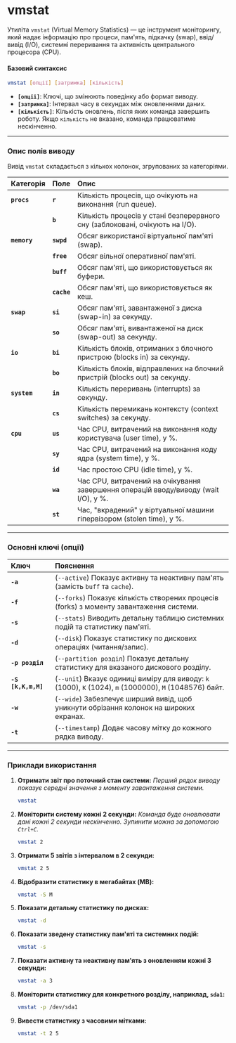 # vmstat

Утиліта `vmstat` (Virtual Memory Statistics) — це інструмент моніторингу, який надає інформацію про процеси, пам'ять, підкачку (swap), ввід/вивід (I/O), системні переривання та активність центрального процесора (CPU).

#### **Базовий синтаксис**

```bash
vmstat [опції] [затримка] [кількість]
```

*   **`[опції]`**: Ключі, що змінюють поведінку або формат виводу.
*   **`[затримка]`**: Інтервал часу в секундах між оновленнями даних.
*   **`[кількість]`**: Кількість оновлень, після яких команда завершить роботу. Якщо `кількість` не вказано, команда працюватиме нескінченно.

---

### **Опис полів виводу**

Вивід `vmstat` складається з кількох колонок, згрупованих за категоріями.

| Категорія | Поле | Опис |
| :--- | :--- | :--- |
| **`procs`** | **`r`** | Кількість процесів, що очікують на виконання (run queue). |
| | **`b`** | Кількість процесів у стані безперервного сну (заблоковані, очікують на I/O). |
| **`memory`**| **`swpd`** | Обсяг використаної віртуальної пам'яті (swap). |
| | **`free`** | Обсяг вільної оперативної пам'яті. |
| | **`buff`** | Обсяг пам'яті, що використовується як буфери. |
| | **`cache`**| Обсяг пам'яті, що використовується як кеш. |
| **`swap`** | **`si`** | Обсяг пам'яті, завантаженої з диска (swap-in) за секунду. |
| | **`so`** | Обсяг пам'яті, вивантаженої на диск (swap-out) за секунду. |
| **`io`** | **`bi`** | Кількість блоків, отриманих з блочного пристрою (blocks in) за секунду. |
| | **`bo`** | Кількість блоків, відправлених на блочний пристрій (blocks out) за секунду. |
| **`system`**| **`in`** | Кількість переривань (interrupts) за секунду. |
| | **`cs`** | Кількість перемикань контексту (context switches) за секунду. |
| **`cpu`** | **`us`** | Час CPU, витрачений на виконання коду користувача (user time), у %. |
| | **`sy`** | Час CPU, витрачений на виконання коду ядра (system time), у %. |
| | **`id`** | Час простою CPU (idle time), у %. |
| | **`wa`** | Час CPU, витрачений на очікування завершення операцій вводу/виводу (wait I/O), у %. |
| | **`st`** | Час, "вкрадений" у віртуальної машини гіпервізором (stolen time), у %. |

---

### **Основні ключі (опції)**

| Ключ | Пояснення |
| :--- | :--- |
| **`-a`** | (`--active`) Показує активну та неактивну пам'ять (замість `buff` та `cache`). |
| **`-f`** | (`--forks`) Показує кількість створених процесів (forks) з моменту завантаження системи. |
| **`-s`** | (`--stats`) Виводить детальну таблицю системних подій та статистику пам'яті. |
| **`-d`** | (`--disk`) Показує статистику по дискових операціях (читання/запис). |
| **`-p розділ`** | (`--partition розділ`) Показує детальну статистику для вказаного дискового розділу. |
| **`-S [k,K,m,M]`** | (`--unit`) Вказує одиниці виміру для виводу: `k` (1000), `K` (1024), `m` (1000000), `M` (1048576) байт. |
| **`-w`** | (`--wide`) Забезпечує ширший вивід, щоб уникнути обрізання колонок на широких екранах. |
| **`-t`** | (`--timestamp`) Додає часову мітку до кожного рядка виводу. |

---

### **Приклади використання**

1.  **Отримати звіт про поточний стан системи:**
    *Перший рядок виводу показує середні значення з моменту завантаження системи.*
    ```bash
    vmstat
    ```

2.  **Моніторити систему кожні 2 секунди:**
    *Команда буде оновлювати дані кожні 2 секунди нескінченно. Зупинити можна за допомогою `Ctrl+C`.*
    ```bash
    vmstat 2
    ```

3.  **Отримати 5 звітів з інтервалом в 2 секунди:**
    ```bash
    vmstat 2 5
    ```

4.  **Відобразити статистику в мегабайтах (MB):**
    ```bash
    vmstat -S M
    ```

5.  **Показати детальну статистику по дисках:**
    ```bash
    vmstat -d
    ```

6.  **Показати зведену статистику пам'яті та системних подій:**
    ```bash
    vmstat -s
    ```

7.  **Показати активну та неактивну пам'ять з оновленням кожні 3 секунди:**
    ```bash
    vmstat -a 3
    ```

8.  **Моніторити статистику для конкретного розділу, наприклад, `sda1`:**
    ```bash
    vmstat -p /dev/sda1
    ```

9.  **Вивести статистику з часовими мітками:**
    ```bash
    vmstat -t 2 5
    ```
